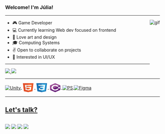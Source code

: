 ### Welcome! I'm Júlia!
<hr>

<img align="right" height="170" alt="gif" src="https://c.tenor.com/hUYB0lAeV9UAAAAM/wall-e-come-sit.gif">

- 🎮 Game Developer
- 💻 Currently learning Web dev focused on frontend
- 🎨 Love art and design
- 🎓 Computing Systems
- ✌ Open to collaborate on projects
- 👀 Interested in UI/UX 

<hr>

<div>
  <a href="https://github.com/BarretoJ20">
    
  <img height="180em" src="https://github-readme-stats.vercel.app/api?username=BarretoJ20&show_icons=true&theme=ocean_dark&include_all_commits=true&count_private=true"/>
    
  <img height="180em" src="https://github-readme-stats.vercel.app/api/top-langs/?username=BarretoJ20&layout=compact&langs_count=7&theme=ocean_dark"/>
</div>
<hr>

<div style="display: inline_block">
 
  <img align="center" alt="Unity" height="40" width="40" src="https://pics.freeicons.io/uploads/icons/png/15060036801552037048-64.png">
  <img align="center" alt="HTML" height="30" width="40" src="https://raw.githubusercontent.com/devicons/devicon/master/icons/html5/html5-original.svg">
  <img align="center" alt="CSS" height="30" width="40" src="https://raw.githubusercontent.com/devicons/devicon/master/icons/css3/css3-original.svg">
  <img align="center" alt="Csharp" height="30" width="40" src="https://raw.githubusercontent.com/devicons/devicon/master/icons/csharp/csharp-original.svg">
  <img align="center" alt="PS" height="40" width="40" src="https://img.icons8.com/color/2x/adobe-photoshop.png">
  <img align="center" alt="Figma" height="30" width="40" src="https://cdn.jsdelivr.net/gh/devicons/devicon/icons/figma/figma-original.svg"> 
  
</div>
<hr>
 
<div> <h2>Let's talk?</h2>
  <br>
  <a href="https://www.linkedin.com/in/júlia-barreto-92529718b/" target="_blank"><img src="https://img.shields.io/badge/-LinkedIn-%230077B5?style=for-the-badge&logo=linkedin&logoColor=white" target="_blank"></a>   
  <a href="https://barretojulia.itch.io" target="_blank"><img src="https://img.shields.io/badge/Itch.io-FA5C5C?style=for-the-badge&logo=itch.io&logoColor=white" target="_blank"></a>
  <a href="https://instagram.com/jubarretoj" target="_blank"><img src="https://img.shields.io/badge/-Instagram-%23E4405F?style=for-the-badge&logo=instagram&logoColor=white" target="_blank"></a>
  <a href = "mailto:s.barretojulia@gmail.com"><img src="https://img.shields.io/badge/-Gmail-%23333?style=for-the-badge&logo=gmail&logoColor=white" target="_blank"></a>






